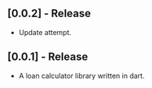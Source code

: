 ## [0.0.2] - Release

* Update attempt.


## [0.0.1] - Release

* A loan calculator library written in dart.
